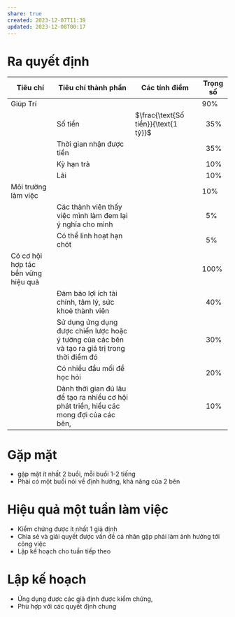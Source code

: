 ```yaml
---
share: true
created: 2023-12-07T11:39
updated: 2023-12-08T00:17
---
```


# Ra quyết định
| Tiêu chí                            | Tiêu chí thành phần                                                                            | Các tính điểm | Trọng số   |
| ----------------------------------- | ---------------------------------------------------------------------------------------------- | ------------- | ---------- |
| Giúp Trí                            |                                                                                                |               | 90%        |
|                                     | Số tiền                                                                                        | $\frac{\text{Số tiền}}{\text{1 tỷ}}$           | &nbsp; 35% |
|                                     | Thời gian nhận được tiền                                                                       |               | &nbsp; 35% |
|                                     | Kỳ hạn trả                                                                                     |               | &nbsp; 10% |
|                                     | Lãi                                                                                            |               | &nbsp; 10% |
| Môi trường làm việc                 |                                                                                                |               | 10%        |
|                                     | Các thành viên thấy việc mình làm đem lại ý nghĩa cho mình                                     |               | &nbsp; 5%  |
|                                     | Có thể linh hoạt hạn chót                                                                      |               | &nbsp; 5%  |
| Có cơ hội hợp tác bền vững hiệu quả |                                                                                                |               | 100%       |
|                                     | Đảm bảo lợi ích tài chính, tâm lý, sức khoẻ thành viên                                         |               | &nbsp; 40% |
|                                     | Sử dụng ứng dụng được chiến lược hoặc ý tưởng của các bên và tạo ra giá trị trong thời điểm đó |               | &nbsp; 30% |
|                                     | Có nhiều đầu mối để học hỏi                                                                    |               | &nbsp; 20% |
|                                     | Dành thời gian đủ lâu để tạo ra nhiều cơ hội phát triển, hiểu các mong đợi của các bên,        |               | &nbsp; 10% |

# Gặp mặt
- gặp mặt ít nhất 2 buổi, mỗi buổi 1-2 tiếng
- Phải có một buổi nói về định hướng, khả năng của 2 bên

# Hiệu quả một tuần làm việc
- Kiểm chứng được ít nhất 1 giả định
- Chia sẻ và giải quyết được vấn đề cá nhân gặp phải làm ảnh hưởng tới công việc
- Lập kế hoạch cho tuần tiếp theo

# Lập kế hoạch
- Ứng dụng được các giả định được kiểm chứng, 
- Phù hợp với các quyết định chung